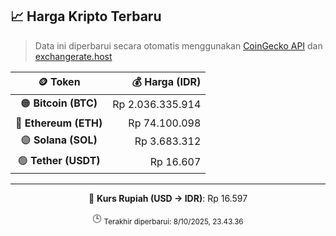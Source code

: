 

<!-- HARGA_KRIPTO -->
## 📈 Harga Kripto Terbaru

> Data ini diperbarui secara otomatis menggunakan [CoinGecko API](https://www.coingecko.com/) dan [exchangerate.host](https://exchangerate.host/)

<div align="center">

| 🪙 Token | 💰 Harga (IDR) |
|:------:|---------------:|
| 🟠 **Bitcoin (BTC)**   | Rp 2.036.335.914 |
| 🔵 **Ethereum (ETH)**  | Rp 74.100.098 |
| 🟣 **Solana (SOL)**    | Rp 3.683.312 |
| 🟢 **Tether (USDT)**   | Rp 16.607 |

---

💱 **Kurs Rupiah (USD → IDR)**: Rp 16.597

🕒 <sub>Terakhir diperbarui: 8/10/2025, 23.43.36</sub>

</div>
<!-- /HARGA_KRIPTO -->